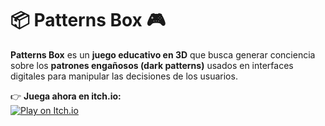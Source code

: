 # 📦 Patterns Box 🎮

**Patterns Box** es un **juego educativo en 3D** que busca generar conciencia sobre los **patrones engañosos (dark patterns)** usados en interfaces digitales para manipular las decisiones de los usuarios.  

👉 **Juega ahora en itch.io:**  
[![Play on Itch.io](https://static.itch.io/images/badge-color.svg)](https://multrinity.itch.io/patterns-box)
